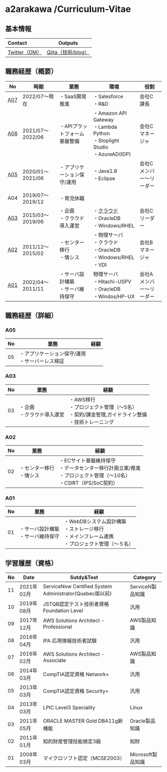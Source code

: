 # a2arakawa /Curriculum-Vitae
## 基本情報
|Contact|Outputs|
:----|----|
|[Twitter（DM）](https://twitter.com/a2arakawa)|[Qiita（技術/blog）](https://qiita.com/a2arakawa)|



## 職務経歴（概要）

|No|時期|業務|環境|役割|
----|----|----|----|---- 
|[A07](#A07)|2022/07〜現在<BR>|・SaaS開発推進|・Salesforce<BR>・R&D|会社C<BR>課長|
|[A06](#A06)|2021/07〜2022/06<BR>|・APIプラットフォーム基盤整備|・Amazon API Gateway<BR>・Lambda Python<BR>・Stoplight Studio<BR>・AzureAD(IDP)|会社C<BR>マネージャ|
|[A05](#A05)|2020/01〜2021/06<BR>|・アプリケーション保守/運用|・Java1.8<BR>・Eclipse|会社C<BR>メンバー〜リーダー|
|A04|2019/07〜2019/12<BR>|・育児休職|||
|[A03](#A03)|2015/03〜2019/06|・企画<BR>・クラウド導入運営|・[クラウド](PlantUML/001_aws.png)<BR>・OracleDB<BR>・Windows/RHEL|会社C<BR>リーダー|
|[A02](#A02)|2011/12〜2015/02|・センター移行<BR>・情シス|・物理サーバ<BR>・クラウド<BR>・OracleDB<BR>・Windows/RHEL<BR>・VDI|会社B<BR>マネージャ|
|[A01](#A01)|2002/04〜2011/11|・サーバ設計構築<BR>・サーバ維持保守|物理サーバ<BR>・Hitachi-USPV<BR>・OracleDB<BR>・Windos/HP-UX|会社A<BR>メンバー〜リーダー|


## 職務経歴（詳細）
### A05
|No|業務|経験|
----|----|---- 
|05|・アプリケーション保守/運用<BR>・サーバーレス検証||

### A03
|No|業務|経験|
----|----|---- 
|03|・企画<BR>・クラウド導入運営|・AWS移行<BR>・プロジェクト管理（〜5名）<BR>・契約/課金管理,ガイドライン整備<BR>・技術トレーニング|

### A02
|No|業務|経験|
----|----|---- 
|02|・センター移行<BR>・情シス|・ECサイト基盤維持保守<BR>・データセンター移行計画立案/推進<BR>・プロジェクト管理（〜10名）<BR>・CSIRT（IPS/SoC契約）|

### A01
|No|業務|経験|
----|----|---- 
|01|・サーバ設計構築<BR>・サーバ維持保守|・WebDBシステム設計構築<BR>・ストレージ移行<BR>・メインフレーム連携<BR>・プロジェクト管理（〜５名）|


  ## 学習履歴（資格）

|No|Date|Sutdy&Test|Category|
----|----|----|---- 
|11|2021年02月|ServiceNow Certified System Administrator(Quebec版以前)|ServiceN製品知識|
|10|2019年08月|JSTQB認定テスト技術者資格 Foundation Level|汎用|
|09|2017年12月|AWS Solutions Architect - Professional|AWS製品知識|
|08|2016年04月|IPA 応用情報技術者試験|汎用|
|07|2016年02月|AWS Solutions Architect - Associate|AWS製品知識|
|06|2014年03月|CompTIA認定資格 Network+|汎用|
|05|2013年03月|CompTIA認定資格 Security+|汎用|
|04|2013年03月|LPIC Level3 Speciality|Linux|
|03|2011年05月|ORACLE MASTER Gold DBA11g新機能|Oracle製品知識|
|02|2011年01月|知的財産管理技能検定3級|知財|
|01|2008年03月|マイクロソフト認定（MCSE2003）|Microsoft製品知識|
